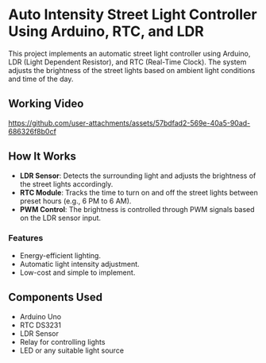 # Auto Intensity Street Light Controller Using Arduino, RTC, and LDR

This project implements an automatic street light controller using Arduino, LDR (Light Dependent Resistor), and RTC (Real-Time Clock). The system adjusts the brightness of the street lights based on ambient light conditions and time of the day.

## Working Video
https://github.com/user-attachments/assets/57bdfad2-569e-40a5-90ad-686326f8b0cf


## How It Works

- **LDR Sensor**: Detects the surrounding light and adjusts the brightness of the street lights accordingly.
- **RTC Module**: Tracks the time to turn on and off the street lights between preset hours (e.g., 6 PM to 6 AM).
- **PWM Control**: The brightness is controlled through PWM signals based on the LDR sensor input.

### Features
- Energy-efficient lighting.
- Automatic light intensity adjustment.
- Low-cost and simple to implement.



## Components Used
- Arduino Uno
- RTC DS3231
- LDR Sensor
- Relay for controlling lights
- LED or any suitable light source


